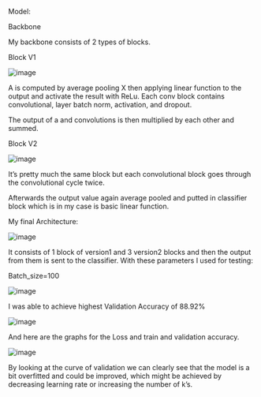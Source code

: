 Model:

Backbone

My backbone consists of 2 types of blocks.

Block V1

![image](https://github.com/Qterion/Cifar-10-Classification-cw/assets/60145661/6aaadcf8-f369-4149-8a97-bf4759423aec)
 
A is computed by average pooling X then applying linear function to the output and activate the result with ReLu.
Each conv block contains convolutional, layer batch norm, activation, and dropout.

The output of a and convolutions is then multiplied by each other and summed.

Block V2

![image](https://github.com/Qterion/Cifar-10-Classification-cw/assets/60145661/8b314564-19b0-4c32-bbf6-68ea4794930a)


It’s pretty much the same block but each convolutional block goes through the convolutional cycle twice.

Afterwards the output value again average pooled and putted in classifier block which is in my case is basic linear function.

My final Architecture:

![image](https://github.com/Qterion/Cifar-10-Classification-cw/assets/60145661/69031ad8-9367-4acd-b622-ce2a9bb58c3c)

 
It consists of 1 block of version1 and 3 version2 blocks and then the output from them is sent to the classifier.
With these parameters I used for testing:

Batch_size=100

![image](https://github.com/Qterion/Cifar-10-Classification-cw/assets/60145661/dee14c18-9940-4a69-8d2d-7925c10275c8)
 
I was able to achieve highest Validation Accuracy of 88.92%

![image](https://github.com/Qterion/Cifar-10-Classification-cw/assets/60145661/4d8ef2a8-cc08-40bb-92c6-194659e1de27)


And here are the graphs for the Loss and train and validation accuracy.

![image](https://github.com/Qterion/Cifar-10-Classification-cw/assets/60145661/ced52de7-d17b-4462-9f30-539a738438e1)



By looking at the curve of validation we can clearly see that the model is a bit overfitted and could be improved, which might be achieved by decreasing learning rate or increasing the number of k’s.
